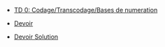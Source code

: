 - [TD 0: Codage/Transcodage/Bases de numeration](https://github.com/DgrinderHZ/MIP/blob/master/Bases%20de%20num%C3%A9ration/S%C3%A9rie%20N%C2%B0%201.md)

- [Devoir](https://github.com/DgrinderHZ/MIP/blob/master/Langage%20C/S1/Devoir.md)
- [Devoir Solution](https://github.com/DgrinderHZ/MIP/tree/master/Langage%20C/S1/Devoir%20-%20Solution)
   
   
